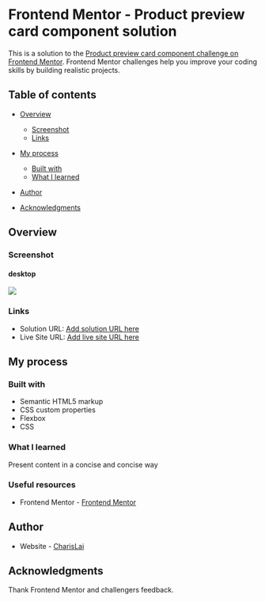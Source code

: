 # Frontend Mentor - Product preview card component solution

This is a solution to the [Product preview card component challenge on Frontend Mentor](https://www.frontendmentor.io/challenges/product-preview-card-component-GO7UmttRfa). Frontend Mentor challenges help you improve your coding skills by building realistic projects. 

## Table of contents

- [Overview](#overview)
  - [Screenshot](#screenshot)
  - [Links](#links)
- [My process](#my-process)
  - [Built with](#built-with)
  - [What I learned](#what-i-learned)

- [Author](#author)
- [Acknowledgments](#acknowledgments)

## Overview

### Screenshot


#### desktop



![](./screenshot.jpg)

### Links

- Solution URL: [Add solution URL here]()
- Live Site URL: [Add live site URL here]()

## My process

### Built with

- Semantic HTML5 markup
- CSS custom properties
- Flexbox
- CSS

### What I learned

Present content in a concise and concise way

### Useful resources
- Frontend Mentor - [Frontend Mentor](https://www.frontendmentor.io/challenges/product-preview-card-component-GO7UmttRfa)

## Author

- Website - [CharisLai](https://medium.com/@griffin8418)

## Acknowledgments

Thank Frontend Mentor and challengers feedback.
